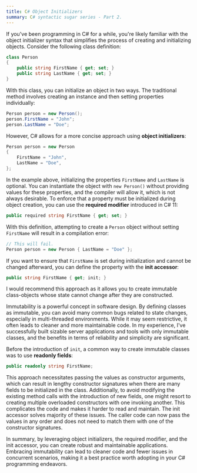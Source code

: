 ```yaml
---
title: C# Object Initializers
summary: C# syntactic sugar series - Part 2.
---
```


<!-- IDE0017 -->

If you've been programming in C# for a while, you're likely familiar with the object initializer syntax that simplifies the process of creating and initializing objects. Consider the following class definition:

```cs
class Person
{
    public string FirstName { get; set; }
    public string LastName { get; set; }
}
```

With this class, you can initialize an object in two ways. The traditional method involves creating an instance and then setting properties individually:

```cs
Person person = new Person();
person.FirstName = "John";
person.LastName = "Doe";
```

However, C# allows for a more concise approach using **object initializers**:

```cs
Person person = new Person
{
    FirstName = "John",
    LastName = "Doe",
};
```

In the example above, initializing the properties `FirstName` and `LastName` is optional. You can instantiate the object with `new Person()` without providing values for these properties, and the compiler will allow it, which is not always desirable. To enforce that a property must be initialized during object creation, you can use the **required modifier** introduced in C# 11:

```cs
public required string FirstName { get; set; }
```

With this definition, attempting to create a `Person` object without setting `FirstName` will result in a compilation error:

```cs
// This will fail.
Person person = new Person { LastName = "Doe" };
```

If you want to ensure that `FirstName` is set during initialization and cannot be changed afterward, you can define the property with the **init accessor**:

```cs
public string FirstName { get; init; }
```

I would recommend this approach as it allows you to create immutable class-objects whose state cannot change after they are constructed.

Immutability is a powerful concept in software design. By defining classes as immutable, you can avoid many common bugs related to state changes, especially in multi-threaded environments. While it may seem restrictive, it often leads to cleaner and more maintainable code. In my experience, I've successfully built sizable server applications and tools with  only immutable classes, and the benefits in terms of reliability and simplicity are significant.

Before the introduction of `init`, a common way to create immutable classes was to use **readonly fields**:

```cs
public readonly string FirstName;
```

This approach necessitates passing the values as constructor arguments, which can result in lengthy constructor signatures when there are many fields to be initialized in the class. Additionally, to avoid modifying the existing method calls with the introduction of new fields, one might resort to creating multiple overloaded constructors with one invoking another. This complicates the code and makes it harder to read and maintain. The init accessor solves majority of these issues. The caller code can now pass the values in any order and does not need to match them with one of the constructor signatures.

In summary, by leveraging object initializers, the required modifier, and the init accessor, you can create robust and maintainable applications. Embracing immutability can lead to cleaner code and fewer issues in concurrent scenarios, making it a best practice worth adopting in your C# programming endeavors.

